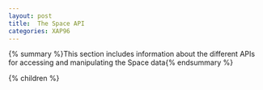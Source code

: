 ```yaml
---
layout: post
title:  The Space API
categories: XAP96
---
```


{% summary %}This section includes information about the different APIs for accessing and manipulating the Space data{% endsummary %}

{% children %}
